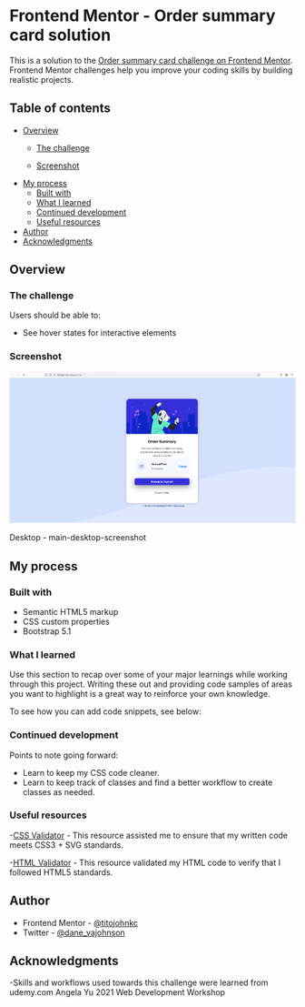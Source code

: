 # Frontend Mentor - Order summary card solution

This is a solution to the [Order summary card challenge on Frontend Mentor](https://www.frontendmentor.io/challenges/order-summary-component-QlPmajDUj). Frontend Mentor challenges help you improve your coding skills by building realistic projects. 

## Table of contents

- [Overview](#overview)
  - [The challenge](#the-challenge)
  
  
  - [Screenshot](#screenshot)
- [My process](#my-process)
  - [Built with](#built-with)
  - [What I learned](#what-i-learned)
  - [Continued development](#continued-development)
  - [Useful resources](#useful-resources)
- [Author](#author)
- [Acknowledgments](#acknowledgments)


## Overview

### The challenge

Users should be able to:

- See hover states for interactive elements

### Screenshot

![Desktop Screenshot](./Screenshots/main-desktop-screenshot.png)

Desktop - main-desktop-screenshot



## My process

### Built with

- Semantic HTML5 markup
- CSS custom properties
- Bootstrap 5.1


### What I learned

Use this section to recap over some of your major learnings while working through this project. Writing these out and providing code samples of areas you want to highlight is a great way to reinforce your own knowledge.

To see how you can add code snippets, see below:

### Continued development

Points to note going forward:
- Learn to keep my CSS code cleaner.
- Learn to keep track of classes and find a better workflow to create classes as needed.


### Useful resources

-[CSS Validator](https://jigsaw.w3.org/css-validator/) - This resource assisted me to ensure that my written code meets CSS3 + SVG standards.

-[HTML Validator](https://validator.w3.org/) - This resource validated my HTML code to verify that I followed HTML5 standards.


## Author

- Frontend Mentor - [@titojohnkc](https://www.frontendmentor.io/profile/titojohnkc)
- Twitter - [@dane_vajohnson](https://www.twitter.com/dane_vajohnson)


## Acknowledgments

-Skills and workflows used towards this challenge were learned from udemy.com Angela Yu 2021 Web Development Workshop

